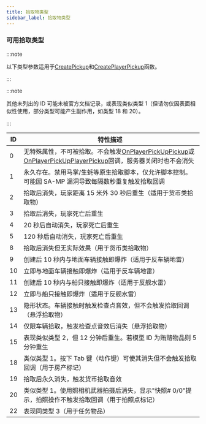 ```yaml
---
title: 拾取物类型
sidebar_label: 拾取物类型
---
```


### 可用拾取类型

:::note

以下类型参数适用于[CreatePickup](../functions/CreatePickup)和[CreatePlayerPickup](../functions/CreatePlayerPickup)函数。

:::

:::note

其他未列出的 ID 可能未被官方文档记录，或表现类似类型 1（但请勿仅因表面相似性使用，部分类型可能产生副作用，如类型 18 和 20）。

:::

| ID  | 特性描述                                                                                                                                                                                     |
| --- | -------------------------------------------------------------------------------------------------------------------------------------------------------------------------------------------- |
| 0   | 无特殊属性，不可被拾取。不会触发[OnPlayerPickUpPickup](../callbacks/OnPlayerPickUpPickup)或[OnPlayerPickUpPlayerPickup](../callbacks/OnPlayerPickUpPlayerPickup)回调，服务器关闭时也不会消失 |
| 1   | 永久存在。禁用马掌/生蚝等原生拾取脚本，仅允许脚本控制。可能因 SA-MP 漏洞导致每隔数秒重复触发拾取回调                                                                                         |
| 2   | 拾取后消失，玩家距离 15 米外 30 秒后重生（适用于货币类拾取物）                                                                                                                               |
| 3   | 拾取后消失，玩家死亡后重生                                                                                                                                                                   |
| 4   | 20 秒后自动消失，玩家死亡后重生                                                                                                                                                              |
| 5   | 120 秒后自动消失，玩家死亡后重生                                                                                                                                                             |
| 8   | 拾取后消失但无实际效果（用于货币类拾取物）                                                                                                                                                   |
| 9   | 创建后 10 秒内与地面车辆接触即爆炸（适用于反车辆地雷）                                                                                                                                       |
| 10  | 立即与地面车辆接触即爆炸（适用于反车辆地雷）                                                                                                                                                 |
| 11  | 创建后 10 秒内与船只接触即爆炸（适用于反舰水雷）                                                                                                                                             |
| 12  | 立即与船只接触即爆炸（适用于反舰水雷）                                                                                                                                                       |
| 13  | 隐形状态。车辆接触时触发检查点音效，但不会触发拾取回调（悬浮拾取物）                                                                                                                         |
| 14  | 仅限车辆拾取，触发检查点音效后消失（悬浮拾取物）                                                                                                                                             |
| 15  | 表现类似类型 2，但 12 分钟后重生。若模型 ID 为贿赂物品则 5 分钟重生                                                                                                                          |
| 18  | 类似类型 1。按下 Tab 键（动作键）可使其消失但不会触发拾取回调（用于房产标记）                                                                                                                |
| 19  | 拾取后永久消失，触发货币拾取音效                                                                                                                                                             |
| 20  | 类似类型 1。使用照相机武器拍摄后消失，显示"快照# 0/0"提示，拍照操作不触发拾取回调（用于拍照点标记）                                                                                          |
| 22  | 表现同类型 3（用于任务物品）                                                                                                                                                                 |
